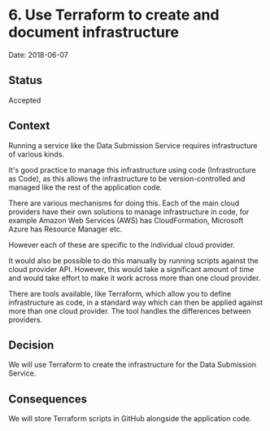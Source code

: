# 6. Use Terraform to create and document infrastructure

Date: 2018-06-07

## Status

Accepted

## Context

Running a service like the Data Submission Service requires infrastructure of
various kinds.

It's good practice to manage this infrastructure using code (Infrastructure as
Code), as this allows the infrastructure to be version-controlled and managed
like the rest of the application code.

There are various mechanisms for doing this. Each of the main cloud providers
have their own solutions to manage infrastructure in code, for example Amazon
Web Services (AWS) has CloudFormation, Microsoft Azure has Resource Manager etc.

However each of these are specific to the individual cloud provider.

It would also be possible to do this manually by running scripts against the
cloud provider API. However, this would take a significant amount of time and
would take effort to make it work across more than one cloud provider.

There are tools available, like Terraform, which allow you to define
infrastructure as code, in a standard way which can then be applied against more
than one cloud provider. The tool handles the differences between providers.

## Decision

We will use Terraform to create the infrastructure for the Data Submission
Service.

## Consequences

We will store Terraform scripts in GitHub alongside the application code.
